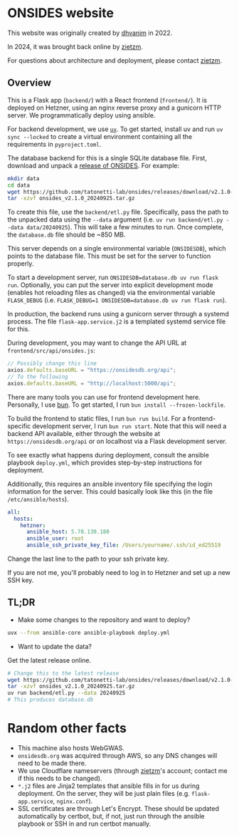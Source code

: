 # ONSIDES website

This website was originally created by [dhvanim](https://github.com/dhvanim) in 2022.

In 2024, it was brought back online by [zietzm](https://github.com/zietzm).

For questions about architecture and deployment, please contact [zietzm](https://github.com/zietzm).


## Overview

This is a Flask app (`backend/`) with a React frontend (`frontend/`).
It is deployed on Hetzner, using an nginx reverse proxy and a gunicorn HTTP server.
We programmatically deploy using ansible.

For backend development, we use [`uv`](https://docs.astral.sh/uv/).
To get started, install uv and run `uv sync --locked` to create a virtual environment containing all the requirements in `pyproject.toml`.

The database backend for this is a single SQLite database file.
First, download and unpack a [release of ONSIDES](https://github.com/tatonetti-lab/onsides/releases).
For example:

```bash
mkdir data
cd data
wget https://github.com/tatonetti-lab/onsides/releases/download/v2.1.0-20240925/onsides_v2.1.0_20240925.tar.gz
tar -xzvf onsides_v2.1.0_20240925.tar.gz
```

To create this file, use the `backend/etl.py` file.
Specifically, pass the path to the unpacked data using the `--data` argument (i.e. `uv run backend/etl.py --data data/20240925`).
This will take a few minutes to run.
Once complete, the `database.db` file should be ~850 MB.

This server depends on a single environmental variable (`ONSIDESDB`), which points to the database file.
This must be set for the server to function properly.

To start a development server, run `ONSIDESDB=database.db uv run flask run`.
Optionally, you can put the server into explicit development mode (enables hot reloading files as changed) via the environmental variable `FLASK_DEBUG` (i.e. `FLASK_DEBUG=1 ONSIDESDB=database.db uv run flask run`).

In production, the backend runs using a gunicorn server through a systemd process.
The file `flask-app.service.j2` is a templated systemd service file for this.

During development, you may want to change the API URL at `frontend/src/api/onsides.js`:

```js
// Possibly change this line
axios.defaults.baseURL = "https://onsidesdb.org/api";
// To the following
axios.defaults.baseURL = "http://localhost:5000/api";
```

There are many tools you can use for frontend development here.
Personally, I use [bun](https://bun.sh/).
To get started, I run `bun install --frozen-lockfile`.

To build the frontend to static files, I run `bun run build`.
For a frontend-specific development server, I run `bun run start`.
Note that this will need a backend API available, either through the website at `https://onsidesdb.org/api` or on localhost via a Flask development server.

To see exactly what happens during deployment, consult the ansible playbook `deploy.yml`, which provides step-by-step instructions for deployment.

Additionally, this requires an ansible inventory file specifying the login information for the server.
This could basically look like this (in the file `/etc/ansible/hosts`).

```yaml
all:
  hosts:
    hetzner:
      ansible_host: 5.78.130.180
      ansible_user: root
      ansible_ssh_private_key_file: /Users/yourname/.ssh/id_ed25519
```

Change the last line to the path to your ssh private key.

If you are not me, you'll probably need to log in to Hetzner and set up a new SSH key.


## TL;DR

- Make some changes to the repository and want to deploy?

```bash
uvx --from ansible-core ansible-playbook deploy.yml
```

- Want to update the data?

Get the latest release online.

```bash
# Change this to the latest release
wget https://github.com/tatonetti-lab/onsides/releases/download/v2.1.0-20240925/onsides_v2.1.0_20240925.tar.gz
tar -xzvf onsides_v2.1.0_20240925.tar.gz
uv run backend/etl.py --data 20240925
# This produces database.db
```

# Random other facts

- This machine also hosts WebGWAS.
- `onsidesdb.org` was acquired through AWS, so any DNS changes will need to be made there.
- We use Cloudflare nameservers (through [zietzm](https://github.com/zietzm)'s account; contact me if this needs to be changed).
- `*.j2` files are Jinja2 templates that ansible fills in for us during deployment. On the server, they will be just plain files (e.g. `flask-app.service`, `nginx.conf`).
- SSL certificates are through Let's Encrypt. These should be updated automatically by certbot, but, if not, just run through the ansible playbook or SSH in and run certbot manually.
